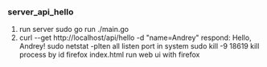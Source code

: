 ### server_api_hello
1. run server sudo go run ./main.go
2. curl --get http://localhost/api/hello -d "name=Andrey"
respond: Hello, Andrey!
sudo netstat -plten all listen port in system
sudo kill -9 18619 kill process by id
firefox index.html  run web ui with firefox

